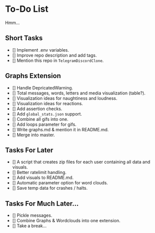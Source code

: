 # To-Do List

Hmm...

## Short Tasks

- [] Implement .env variables.
- [] Improve repo description and add tags.
- [] Mention this repo in `TelegramDiscordClone`.

## Graphs Extension

- [] Handle DepricatedWarning.
- [] Total messages, words, letters and media visualization (table?).
- [] Visualization ideas for naughtiness and loudness.
- [] Visualization ideas for reactions.
- [] Add assertion checks.
- [] Add `global_stats.json` support.
- [] Combine all gifs into one.
- [] Add loops parameter for gifs.
- [] Write graphs.md & mention it in README.md.
- [] Merge into master.

## Tasks For Later

- [] A script that creates zip files for each user containing all data and visuals.
- [] Better ratelimit handling.
- [] Add visuals to README.md.
- [] Automatic parameter option for word clouds.
- [] Save temp data for crashes / halts.

## Tasks For Much Later...

- [] Pickle messages.
- [] Combine Graphs & Wordclouds into one extension.
- [] Take a break...
